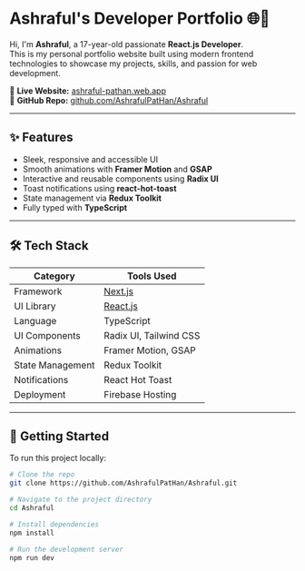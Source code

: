 # Ashraful's Developer Portfolio 🌐🚀

Hi, I'm **Ashraful**, a 17-year-old passionate **React.js Developer**.  
This is my personal portfolio website built using modern frontend technologies to showcase my projects, skills, and passion for web development.

🔗 **Live Website:** [ashraful-pathan.web.app](https://ashraful-pathan.web.app/)  
📁 **GitHub Repo:** [github.com/AshrafulPatHan/Ashraful](https://github.com/AshrafulPatHan/Ashraful.git)

---

## ✨ Features

- Sleek, responsive and accessible UI
- Smooth animations with **Framer Motion** and **GSAP**
- Interactive and reusable components using **Radix UI**
- Toast notifications using **react-hot-toast**
- State management via **Redux Toolkit**
- Fully typed with **TypeScript**

---

## 🛠️ Tech Stack

| Category        | Tools Used                                 |
|-----------------|---------------------------------------------|
| Framework       | [Next.js](https://nextjs.org/)             |
| UI Library      | [React.js](https://reactjs.org/)           |
| Language        | TypeScript                                 |
| UI Components   | Radix UI, Tailwind CSS                     |
| Animations      | Framer Motion, GSAP                        |
| State Management| Redux Toolkit                              |
| Notifications   | React Hot Toast                            |
| Deployment      | Firebase Hosting                           |

---

## 🚀 Getting Started

To run this project locally:

```bash
# Clone the repo
git clone https://github.com/AshrafulPatHan/Ashraful.git

# Navigate to the project directory
cd Ashraful

# Install dependencies
npm install

# Run the development server
npm run dev
